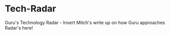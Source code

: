 # Tech-Radar
Guru's Technology Radar -  Insert Mitch's write up on how Guru approaches Radar's here!
